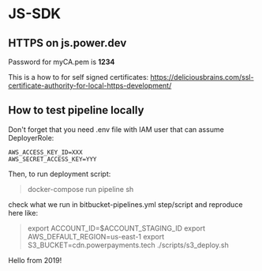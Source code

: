 # JS-SDK


## HTTPS on js.power.dev

Password for myCA.pem is **1234**

This is a how to for self signed certificates: https://deliciousbrains.com/ssl-certificate-authority-for-local-https-development/


## How to test pipeline locally

Don't forget that you need .env file with IAM user that can assume DeployerRole:

```
AWS_ACCESS_KEY_ID=XXX
AWS_SECRET_ACCESS_KEY=YYY
```

Then, to run deployment script:

> docker-compose run pipeline sh

check what we run in bitbucket-pipelines.yml step/script and reproduce here like:

> export ACCOUNT_ID=$ACCOUNT_STAGING_ID
> export AWS_DEFAULT_REGION=us-east-1
> export S3_BUCKET=cdn.powerpayments.tech
> ./scripts/s3_deploy.sh

Hello from 2019!
